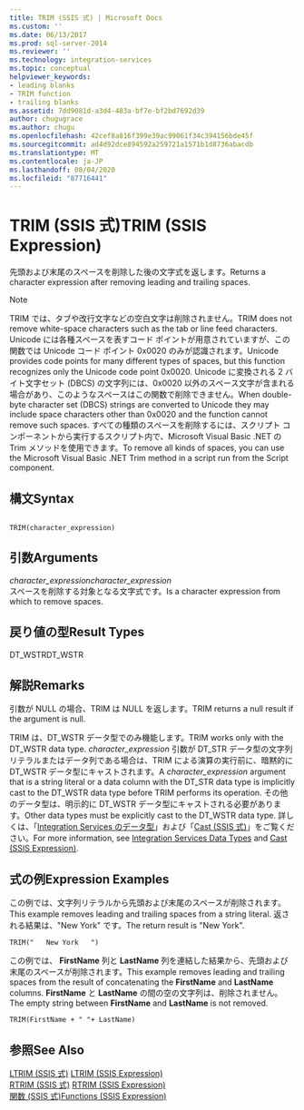 ```yaml
---
title: TRIM (SSIS 式) | Microsoft Docs
ms.custom: ''
ms.date: 06/13/2017
ms.prod: sql-server-2014
ms.reviewer: ''
ms.technology: integration-services
ms.topic: conceptual
helpviewer_keywords:
- leading blanks
- TRIM function
- trailing blanks
ms.assetid: 7dd9081d-a3d4-483a-bf7e-bf2bd7692d39
author: chugugrace
ms.author: chugu
ms.openlocfilehash: 42cef8a816f399e39ac99061f34c394156bde45f
ms.sourcegitcommit: ad4d92dce894592a259721a1571b1d8736abacdb
ms.translationtype: MT
ms.contentlocale: ja-JP
ms.lasthandoff: 08/04/2020
ms.locfileid: "87716441"
---
```

# <a name="trim-ssis-expression"></a><span data-ttu-id="9c594-102">TRIM (SSIS 式)</span><span class="sxs-lookup"><span data-stu-id="9c594-102">TRIM (SSIS Expression)</span></span>
  <span data-ttu-id="9c594-103">先頭および末尾のスペースを削除した後の文字式を返します。</span><span class="sxs-lookup"><span data-stu-id="9c594-103">Returns a character expression after removing leading and trailing spaces.</span></span>  
  
> [!NOTE]  
>  <span data-ttu-id="9c594-104">TRIM では、タブや改行文字などの空白文字は削除されません。</span><span class="sxs-lookup"><span data-stu-id="9c594-104">TRIM does not remove white-space characters such as the tab or line feed characters.</span></span> <span data-ttu-id="9c594-105">Unicode には各種スペースを表すコード ポイントが用意されていますが、この関数では Unicode コード ポイント 0x0020 のみが認識されます。</span><span class="sxs-lookup"><span data-stu-id="9c594-105">Unicode provides code points for many different types of spaces, but this function recognizes only the Unicode code point 0x0020.</span></span> <span data-ttu-id="9c594-106">Unicode に変換される 2 バイト文字セット (DBCS) の文字列には、0x0020 以外のスペース文字が含まれる場合があり、このようなスペースはこの関数で削除できません。</span><span class="sxs-lookup"><span data-stu-id="9c594-106">When double-byte character set (DBCS) strings are converted to Unicode they may include space characters other than 0x0020 and the function cannot remove such spaces.</span></span> <span data-ttu-id="9c594-107">すべての種類のスペースを削除するには、スクリプト コンポーネントから実行するスクリプト内で、Microsoft Visual Basic .NET の Trim メソッドを使用できます。</span><span class="sxs-lookup"><span data-stu-id="9c594-107">To remove all kinds of spaces, you can use the Microsoft Visual Basic .NET Trim method in a script run from the Script component.</span></span>  
  
## <a name="syntax"></a><span data-ttu-id="9c594-108">構文</span><span class="sxs-lookup"><span data-stu-id="9c594-108">Syntax</span></span>  
  
```  
  
TRIM(character_expression)  
```  
  
## <a name="arguments"></a><span data-ttu-id="9c594-109">引数</span><span class="sxs-lookup"><span data-stu-id="9c594-109">Arguments</span></span>  
 <span data-ttu-id="9c594-110">*character_expression*</span><span class="sxs-lookup"><span data-stu-id="9c594-110">*character_expression*</span></span>  
 <span data-ttu-id="9c594-111">スペースを削除する対象となる文字式です。</span><span class="sxs-lookup"><span data-stu-id="9c594-111">Is a character expression from which to remove spaces.</span></span>  
  
## <a name="result-types"></a><span data-ttu-id="9c594-112">戻り値の型</span><span class="sxs-lookup"><span data-stu-id="9c594-112">Result Types</span></span>  
 <span data-ttu-id="9c594-113">DT_WSTR</span><span class="sxs-lookup"><span data-stu-id="9c594-113">DT_WSTR</span></span>  
  
## <a name="remarks"></a><span data-ttu-id="9c594-114">解説</span><span class="sxs-lookup"><span data-stu-id="9c594-114">Remarks</span></span>  
 <span data-ttu-id="9c594-115">引数が NULL の場合、TRIM は NULL を返します。</span><span class="sxs-lookup"><span data-stu-id="9c594-115">TRIM returns a null result if the argument is null.</span></span>  
  
 <span data-ttu-id="9c594-116">TRIM は、DT_WSTR データ型でのみ機能します。</span><span class="sxs-lookup"><span data-stu-id="9c594-116">TRIM works only with the DT_WSTR data type.</span></span> <span data-ttu-id="9c594-117">*character_expression* 引数が DT_STR データ型の文字列リテラルまたはデータ列である場合は、TRIM による演算の実行前に、暗黙的に DT_WSTR データ型にキャストされます。</span><span class="sxs-lookup"><span data-stu-id="9c594-117">A *character_expression* argument that is a string literal or a data column with the DT_STR data type is implicitly cast to the DT_WSTR data type before TRIM performs its operation.</span></span> <span data-ttu-id="9c594-118">その他のデータ型は、明示的に DT_WSTR データ型にキャストされる必要があります。</span><span class="sxs-lookup"><span data-stu-id="9c594-118">Other data types must be explicitly cast to the DT_WSTR data type.</span></span> <span data-ttu-id="9c594-119">詳しくは、「[Integration Services のデータ型](../data-flow/integration-services-data-types.md)」および「[Cast &#40;SSIS 式&#41;](cast-ssis-expression.md)」をご覧ください。</span><span class="sxs-lookup"><span data-stu-id="9c594-119">For more information, see [Integration Services Data Types](../data-flow/integration-services-data-types.md) and [Cast &#40;SSIS Expression&#41;](cast-ssis-expression.md).</span></span>  
  
## <a name="expression-examples"></a><span data-ttu-id="9c594-120">式の例</span><span class="sxs-lookup"><span data-stu-id="9c594-120">Expression Examples</span></span>  
 <span data-ttu-id="9c594-121">この例では、文字列リテラルから先頭および末尾のスペースが削除されます。</span><span class="sxs-lookup"><span data-stu-id="9c594-121">This example removes leading and trailing spaces from a string literal.</span></span> <span data-ttu-id="9c594-122">返される結果は、"New York" です。</span><span class="sxs-lookup"><span data-stu-id="9c594-122">The return result is "New York".</span></span>  
  
```  
TRIM("   New York   ")  
```  
  
 <span data-ttu-id="9c594-123">この例では、 **FirstName** 列と **LastName** 列を連結した結果から、先頭および末尾のスペースが削除されます。</span><span class="sxs-lookup"><span data-stu-id="9c594-123">This example removes leading and trailing spaces from the result of concatenating the **FirstName** and **LastName** columns.</span></span> <span data-ttu-id="9c594-124">**FirstName** と **LastName** の間の空の文字列は、削除されません。</span><span class="sxs-lookup"><span data-stu-id="9c594-124">The empty string between **FirstName** and **LastName** is not removed.</span></span>  
  
```  
TRIM(FirstName + " "+ LastName)  
```  
  
## <a name="see-also"></a><span data-ttu-id="9c594-125">参照</span><span class="sxs-lookup"><span data-stu-id="9c594-125">See Also</span></span>  
 <span data-ttu-id="9c594-126">[LTRIM (SSIS 式)](trim-ssis-expression.md) </span><span class="sxs-lookup"><span data-stu-id="9c594-126">[LTRIM &#40;SSIS Expression&#41;](trim-ssis-expression.md) </span></span>  
 <span data-ttu-id="9c594-127">[RTRIM &#40;SSIS 式&#41;](rtrim-ssis-expression.md) </span><span class="sxs-lookup"><span data-stu-id="9c594-127">[RTRIM &#40;SSIS Expression&#41;](rtrim-ssis-expression.md) </span></span>  
 [<span data-ttu-id="9c594-128">関数 (SSIS 式)</span><span class="sxs-lookup"><span data-stu-id="9c594-128">Functions &#40;SSIS Expression&#41;</span></span>](functions-ssis-expression.md)  
  
  
